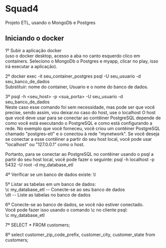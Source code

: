 # Squad4
Projeto ETL, usando o MongoDb e Postgres<br/>

Iniciando o docker 
---
1º Subir a aplicação docker<br/>
(uso o docker desktop, acesso a aba no canto esquerdo clico em containers. Seleciono o MongoDb o Postgres e myapp, clicar no play, isso irá executar a aplicação).

2º docker exec -it seu_container_postgres psql -U seu_usuario -d seu_banco_de_dados<br/>
Subistituir: nome do container, Usuario e o nome do banco de dados.

3º psql -h <seu_host> -p <sua_porta> -U seu_usuario -d seu_banco_de_dados<br/>
Neste caso esse comando foi sem necessidade, mas pode ser que você precise, sendo assim, vou deixar.no caso do host, use o localhost
O host que você deve usar para se conectar ao contêiner PostgreSQL depende de como você está executando o PostgreSQL e como está configurando a rede. No exemplo que você forneceu, você criou um contêiner PostgreSQL chamado "postgres-etl" e o conectou à rede "mynetwork". Se você deseja se conectar a esse contêiner a partir do seu host local, você pode usar "localhost" ou "127.0.0.1" como o host.

Portanto, para se conectar ao PostgreSQL no contêiner usando o psql a partir do seu host local, você pode fazer o seguinte:
psql -h localhost -p 5432 -U root -d my_database_etl

4º Verificar se um banco de dados existe: \l <br/>

5º Listar as tabelas em um banco de dados:<br/>
\c my_database_etl  -- Conecte-se ao seu banco de dados<br/>
\dt                -- Liste as tabelas no banco de dados<br/>

6º Conecte-se ao banco de dados, se você não estiver conectado.<br/>
Você pode fazer isso usando o comando \c no cliente psql:<br/>
\c my_database_etl<br/>

7º SELECT * FROM customers;

8º select customer_zip_code_prefix, customer_city, customer_state from customers;

